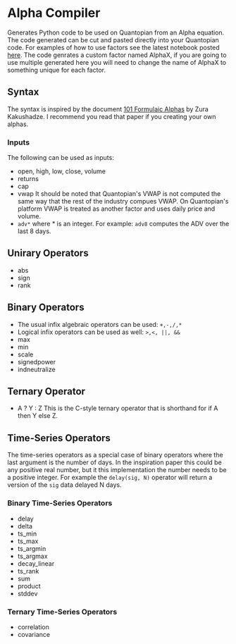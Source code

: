 # Alpha Compiler #
Generates Python code to be used on Quantopian from an Alpha equation.  
The code generated can be cut and pasted directly into your Quantopian
code.  For examples of how to use factors see the latest notebook posted [here](https://www.quantopian.com/posts/alpha-compiler#581939e7fb861562e4000246 "Alpha Complier Discussion on Quantopian").  The code genrates a custom factor named AlphaX, if you are going to use multiple generated here you will need to change the name of AlphaX to something unique for each factor.  

## Syntax ##
The syntax is inspired by the document [101 Formulaic Alphas](https://papers.ssrn.com/sol3/papers.cfm?abstract_id=2701346 "101 Alphas" ) by Zura Kakushadze.  I recommend you read that paper if you creating your own alphas.

### Inputs ###
The following can be used as inputs:

*   open, high, low, close, volume
*   returns
*   cap
*   vwap  It should be noted that Quantopian's VWAP is not computed the same way that the rest of the industry compues VWAP.  On Quantopian's platform VWAP is treated as another factor and uses daily price and volume.  
*   `adv*` where * is an integer.  For example: `adv8` computes the ADV over the last 8 days.  

## Unirary Operators ##

*   abs 
*   sign
*   rank

## Binary Operators ##

*   The usual infix algebraic operators can be used: `+,-,/,*`
*   Logical infix operators can be used as well: `>,<, ||, &&`
*   max
*   min
*   scale
*   signedpower
*   indneutralize

## Ternary Operator ##

*  A ? Y : Z  This is the C-style ternary operator that is shorthand for if A then Y else Z.  

## Time-Series Operators ##
The time-series operators as a special case of binary operators where the last argument is the number of days.  In the inspiration paper this could be any positive real number, but it this implementation the number needs to be a positive integer.  For example the `delay(sig, N)` operator will return a version of the `sig` data delayed N days.  

### Binary Time-Series Operators ###

*   delay 
*   delta
*   ts_min
*   ts_max
*   ts_argmin
*   ts_argmax
*   decay_linear
*   ts_rank
*   sum
*   product
*   stddev


### Ternary Time-Series Operators ###
*   correlation
*   covariance
